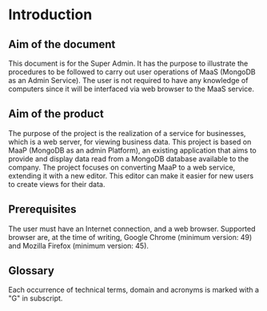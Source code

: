 # Introduction
## Aim of the document
This document is for the Super Admin. It has the purpose to illustrate the procedures to be followed to carry out user operations of MaaS (MongoDB as an Admin Service). The user is not required to have any knowledge of computers since it will be interfaced via web browser to the MaaS service.

## Aim of the product
The purpose of the project is the realization of a service for businesses, which is a web server, for viewing business data. This project is based on MaaP (MongoDB as an admin Platform), an existing application that aims to provide and display data read from a MongoDB database available to the company. The project focuses on converting MaaP to a web service, extending it with a new editor. This editor can make it easier for new users to create views for their data.

## Prerequisites
The user must have an Internet connection, and a web browser. Supported browser are, at the time of writing, Google Chrome (minimum version: 49) and Mozilla Firefox (minimum version: 45).

## Glossary
Each occurrence of technical terms, domain and acronyms is marked with a "G" in subscript.




